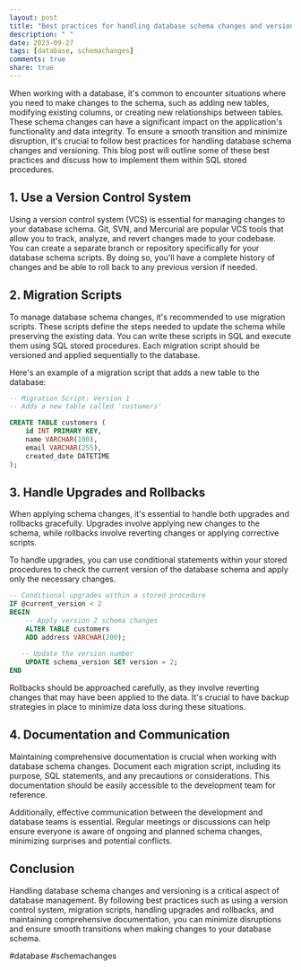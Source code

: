 ```yaml
---
layout: post
title: "Best practices for handling database schema changes and versioning within SQL stored procedures"
description: " "
date: 2023-09-27
tags: [database, schemachanges]
comments: true
share: true
---
```


When working with a database, it's common to encounter situations where you need to make changes to the schema, such as adding new tables, modifying existing columns, or creating new relationships between tables. These schema changes can have a significant impact on the application's functionality and data integrity. To ensure a smooth transition and minimize disruption, it's crucial to follow best practices for handling database schema changes and versioning. This blog post will outline some of these best practices and discuss how to implement them within SQL stored procedures.

## 1. Use a Version Control System

Using a version control system (VCS) is essential for managing changes to your database schema. Git, SVN, and Mercurial are popular VCS tools that allow you to track, analyze, and revert changes made to your codebase. You can create a separate branch or repository specifically for your database schema scripts. By doing so, you'll have a complete history of changes and be able to roll back to any previous version if needed.

## 2. Migration Scripts

To manage database schema changes, it's recommended to use migration scripts. These scripts define the steps needed to update the schema while preserving the existing data. You can write these scripts in SQL and execute them using SQL stored procedures. Each migration script should be versioned and applied sequentially to the database.

Here's an example of a migration script that adds a new table to the database:

```sql
-- Migration Script: Version 1
-- Adds a new table called 'customers'

CREATE TABLE customers (
    id INT PRIMARY KEY,
    name VARCHAR(100),
    email VARCHAR(255),
    created_date DATETIME
);
```

## 3. Handle Upgrades and Rollbacks

When applying schema changes, it's essential to handle both upgrades and rollbacks gracefully. Upgrades involve applying new changes to the schema, while rollbacks involve reverting changes or applying corrective scripts.

To handle upgrades, you can use conditional statements within your stored procedures to check the current version of the database schema and apply only the necessary changes.

```sql
-- Conditional upgrades within a stored procedure
IF @current_version < 2
BEGIN
    -- Apply version 2 schema changes
    ALTER TABLE customers
    ADD address VARCHAR(200);
   
   -- Update the version number
    UPDATE schema_version SET version = 2;
END
```

Rollbacks should be approached carefully, as they involve reverting changes that may have been applied to the data. It's crucial to have backup strategies in place to minimize data loss during these situations.

## 4. Documentation and Communication

Maintaining comprehensive documentation is crucial when working with database schema changes. Document each migration script, including its purpose, SQL statements, and any precautions or considerations. This documentation should be easily accessible to the development team for reference.

Additionally, effective communication between the development and database teams is essential. Regular meetings or discussions can help ensure everyone is aware of ongoing and planned schema changes, minimizing surprises and potential conflicts.

## Conclusion

Handling database schema changes and versioning is a critical aspect of database management. By following best practices such as using a version control system, migration scripts, handling upgrades and rollbacks, and maintaining comprehensive documentation, you can minimize disruptions and ensure smooth transitions when making changes to your database schema. 

#database #schemachanges